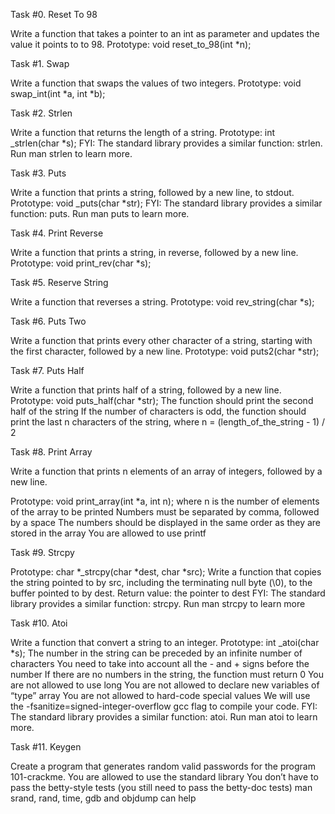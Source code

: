 Task #0. Reset To 98

Write a function that takes a pointer to an int as parameter and updates the value it points to to 98.
Prototype: void reset_to_98(int *n);

Task #1. Swap

Write a function that swaps the values of two integers.
Prototype: void swap_int(int *a, int *b);

Task #2. Strlen

Write a function that returns the length of a string.
Prototype: int _strlen(char *s);
FYI: The standard library provides a similar function: strlen.
Run man strlen to learn more.

Task #3. Puts

Write a function that prints a string, followed by a new line, to stdout.
Prototype: void _puts(char *str);
FYI: The standard library provides a similar function: puts.
Run man puts to learn more.

Task #4. Print Reverse

Write a function that prints a string, in reverse, followed by a new line.
Prototype: void print_rev(char *s);

Task #5. Reserve String

Write a function that reverses a string.
Prototype: void rev_string(char *s);

Task #6. Puts Two

Write a function that prints every other character of a string, starting with the first character, followed by a new line.
Prototype: void puts2(char *str);

Task #7. Puts Half

Write a function that prints half of a string, followed by a new line.
Prototype: void puts_half(char *str);
The function should print the second half of the string
If the number of characters is odd, the function should print the last n characters of the string, where n = (length_of_the_string - 1) / 2

Task #8. Print Array

Write a function that prints n elements of an array of integers, followed by a new line.

Prototype: void print_array(int *a, int n);
where n is the number of elements of the array to be printed
Numbers must be separated by comma, followed by a space
The numbers should be displayed in the same order as they are stored in the array
You are allowed to use printf

Task #9. Strcpy

Prototype: char *_strcpy(char *dest, char *src);
Write a function that copies the string pointed to by src, including the terminating null byte (\0), to the buffer pointed to by dest.
Return value: the pointer to dest
FYI: The standard library provides a similar function: strcpy. Run man strcpy to learn more

Task #10. Atoi

Write a function that convert a string to an integer.
Prototype: int _atoi(char *s);
The number in the string can be preceded by an infinite number of characters
You need to take into account all the - and + signs before the number
If there are no numbers in the string, the function must return 0
You are not allowed to use long
You are not allowed to declare new variables of “type” array
You are not allowed to hard-code special values
We will use the -fsanitize=signed-integer-overflow gcc flag to compile your code.
FYI: The standard library provides a similar function: atoi. 
Run man atoi to learn more.

Task #11. Keygen

Create a program that generates random valid passwords for the program 101-crackme.
You are allowed to use the standard library
You don’t have to pass the betty-style tests (you still need to pass the betty-doc tests)
man srand, rand, time, gdb and objdump can help
